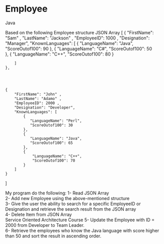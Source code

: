 # Employee
Java 

Based on the following Employee structure JSON Array 
[ 
    { 
        "FirstName": "Sam" , 
        "LastName": "Jackson" , 
        "EmployeeID": 1000 , 
        "Designation": "Manager", 
        "KnownLanguages": [ 
            { 
               "LanguageName": "Java", 
               "ScoreOutof100": 90 
            }, 
            { 
               "LanguageName": "C#", 
               "ScoreOutof100": 50  
            }, 
            { 
                "LanguageName": "C++", 
                "ScoreOutof100": 80 
            } 
 
        ] 
    }, 

 
 
 
    { 
        "FirstName": "John" , 
        "LastName": "Adamo" , 
        "EmployeeID": 2000 , 
        "Designation": "Developer", 
        "KnownLanguages": [ 
            { 
               "LanguageName": "Perl", 
               "ScoreOutof100": 30 
            }, 
            { 
               "LanguageName": "Java", 
               "ScoreOutof100": 65 
            }, 
            { 
                "LanguageName": "C++", 
                "ScoreOutof100": 70 
            } 
        ] 
    } 
] 

My program do the following: 
1- Read JSON Array   
2- Add new Employee using the above-mentioned structure   
3- Give the user the ability to search for a specific EmployeeID or Designation and retrieve the 
search result from the JSON array  
4- Delete Item from JSON Array   
Service Oriented Architecture Course 
5- Update the Employee with ID = 2000 from Developer to Team Leader.  
6- Retrieve the employees who know the Java language with score higher than 50 and sort the 
result in ascending order. 